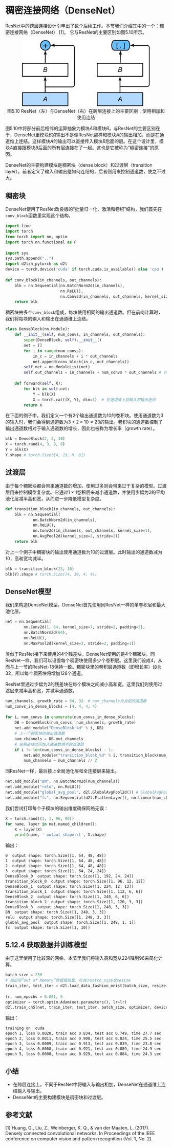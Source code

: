 # 稠密连接网络（DenseNet）

ResNet中的跨层连接设计引申出了数个后续工作。本节我们介绍其中的一个：稠密连接网络（DenseNet） [1]。 它与ResNet的主要区别如图5.10所示。

<div align=center>
<img width="400" src="../img/chapter05/5.12_densenet.svg"/>
</div>
<div align=center>图5.10 ResNet（左）与DenseNet（右）在跨层连接上的主要区别：使用相加和使用连结</div>

图5.10中将部分前后相邻的运算抽象为模块$A$和模块$B$。与ResNet的主要区别在于，DenseNet里模块$B$的输出不是像ResNet那样和模块$A$的输出相加，而是在通道维上连结。这样模块$A$的输出可以直接传入模块$B$后面的层。在这个设计里，模块$A$直接跟模块$B$后面的所有层连接在了一起。这也是它被称为“稠密连接”的原因。

DenseNet的主要构建模块是稠密块（dense block）和过渡层（transition layer）。前者定义了输入和输出是如何连结的，后者则用来控制通道数，使之不过大。

## 稠密块

DenseNet使用了ResNet改良版的“批量归一化、激活和卷积”结构，我们首先在`conv_block`函数里实现这个结构。

``` python
import time
import torch
from torch import nn, optim
import torch.nn.functional as F

import sys
sys.path.append("..")
import d2lzh_pytorch as d2l
device = torch.device('cuda' if torch.cuda.is_available() else 'cpu')

def conv_block(in_channels, out_channels):
    blk = nn.Sequential(nn.BatchNorm2d(in_channels),
                        nn.ReLU(),
                        nn.Conv2d(in_channels, out_channels, kernel_size=3, padding=1))
    return blk
```

稠密块由多个`conv_block`组成，每块使用相同的输出通道数。但在前向计算时，我们将每块的输入和输出在通道维上连结。

``` python
class DenseBlock(nn.Module):
    def __init__(self, num_convs, in_channels, out_channels):
        super(DenseBlock, self).__init__()
        net = []
        for i in range(num_convs):
            in_c = in_channels + i * out_channels
            net.append(conv_block(in_c, out_channels))
        self.net = nn.ModuleList(net)
        self.out_channels = in_channels + num_convs * out_channels # 计算输出通道数

    def forward(self, X):
        for blk in self.net:
            Y = blk(X)
            X = torch.cat((X, Y), dim=1)  # 在通道维上将输入和输出连结
        return X
```

在下面的例子中，我们定义一个有2个输出通道数为10的卷积块。使用通道数为3的输入时，我们会得到通道数为$3+2\times 10=23$的输出。卷积块的通道数控制了输出通道数相对于输入通道数的增长，因此也被称为增长率（growth rate）。

``` python
blk = DenseBlock(2, 3, 10)
X = torch.rand(4, 3, 8, 8)
Y = blk(X)
Y.shape # torch.Size([4, 23, 8, 8])
```

## 过渡层

由于每个稠密块都会带来通道数的增加，使用过多则会带来过于复杂的模型。过渡层用来控制模型复杂度。它通过$1\times1$卷积层来减小通道数，并使用步幅为2的平均池化层减半高和宽，从而进一步降低模型复杂度。

``` python
def transition_block(in_channels, out_channels):
    blk = nn.Sequential(
            nn.BatchNorm2d(in_channels),
            nn.ReLU(),
            nn.Conv2d(in_channels, out_channels, kernel_size=1),
            nn.AvgPool2d(kernel_size=2, stride=2))
    return blk
```

对上一个例子中稠密块的输出使用通道数为10的过渡层。此时输出的通道数减为10，高和宽均减半。

``` python
blk = transition_block(23, 10)
blk(Y).shape # torch.Size([4, 10, 4, 4])
```

## DenseNet模型

我们来构造DenseNet模型。DenseNet首先使用同ResNet一样的单卷积层和最大池化层。

``` python
net = nn.Sequential(
        nn.Conv2d(1, 64, kernel_size=7, stride=2, padding=3),
        nn.BatchNorm2d(64),
        nn.ReLU(),
        nn.MaxPool2d(kernel_size=3, stride=2, padding=1))
```

类似于ResNet接下来使用的4个残差块，DenseNet使用的是4个稠密块。同ResNet一样，我们可以设置每个稠密块使用多少个卷积层。这里我们设成4，从而与上一节的ResNet-18保持一致。稠密块里的卷积层通道数（即增长率）设为32，所以每个稠密块将增加128个通道。

ResNet里通过步幅为2的残差块在每个模块之间减小高和宽。这里我们则使用过渡层来减半高和宽，并减半通道数。

``` python
num_channels, growth_rate = 64, 32  # num_channels为当前的通道数
num_convs_in_dense_blocks = [4, 4, 4, 4]

for i, num_convs in enumerate(num_convs_in_dense_blocks):
    DB = DenseBlock(num_convs, num_channels, growth_rate)
    net.add_module("DenseBlosk_%d" % i, DB)
    # 上一个稠密块的输出通道数
    num_channels = DB.out_channels
    # 在稠密块之间加入通道数减半的过渡层
    if i != len(num_convs_in_dense_blocks) - 1:
        net.add_module("transition_block_%d" % i, transition_block(num_channels, num_channels // 2))
        num_channels = num_channels // 2
```

同ResNet一样，最后接上全局池化层和全连接层来输出。

``` python
net.add_module("BN", nn.BatchNorm2d(num_channels))
net.add_module("relu", nn.ReLU())
net.add_module("global_avg_pool", d2l.GlobalAvgPool2d()) # GlobalAvgPool2d的输出: (Batch, num_channels, 1, 1)
net.add_module("fc", nn.Sequential(d2l.FlattenLayer(), nn.Linear(num_channels, 10)))
```

我们尝试打印每个子模块的输出维度确保网络无误：

``` python
X = torch.rand((1, 1, 96, 96))
for name, layer in net.named_children():
    X = layer(X)
    print(name, ' output shape:\t', X.shape)
```

输出：

```out
0  output shape: torch.Size([1, 64, 48, 48])
1  output shape: torch.Size([1, 64, 48, 48])
2  output shape: torch.Size([1, 64, 48, 48])
3  output shape: torch.Size([1, 64, 24, 24])
DenseBlosk_0  output shape: torch.Size([1, 192, 24, 24])
transition_block_0  output shape: torch.Size([1, 96, 12, 12])
DenseBlosk_1  output shape: torch.Size([1, 224, 12, 12])
transition_block_1  output shape: torch.Size([1, 112, 6, 6])
DenseBlosk_2  output shape: torch.Size([1, 240, 6, 6])
transition_block_2  output shape: torch.Size([1, 120, 3, 3])
DenseBlosk_3  output shape: torch.Size([1, 248, 3, 3])
BN  output shape: torch.Size([1, 248, 3, 3])
relu  output shape: torch.Size([1, 248, 3, 3])
global_avg_pool  output shape: torch.Size([1, 248, 1, 1])
fc  output shape: torch.Size([1, 10])
```

## 5.12.4 获取数据并训练模型

由于这里使用了比较深的网络，本节里我们将输入高和宽从224降到96来简化计算。

``` python
batch_size = 256
# 如出现“out of memory”的报错信息，可减小batch_size或resize
train_iter, test_iter = d2l.load_data_fashion_mnist(batch_size, resize=96)

lr, num_epochs = 0.001, 5
optimizer = torch.optim.Adam(net.parameters(), lr=lr)
d2l.train_ch5(net, train_iter, test_iter, batch_size, optimizer, device, num_epochs)
```

输出：

```out
training on  cuda
epoch 1, loss 0.0020, train acc 0.834, test acc 0.749, time 27.7 sec
epoch 2, loss 0.0011, train acc 0.900, test acc 0.824, time 25.5 sec
epoch 3, loss 0.0009, train acc 0.913, test acc 0.839, time 23.8 sec
epoch 4, loss 0.0008, train acc 0.921, test acc 0.889, time 24.9 sec
epoch 5, loss 0.0008, train acc 0.929, test acc 0.884, time 24.3 sec
```

## 小结

* 在跨层连接上，不同于ResNet中将输入与输出相加，DenseNet在通道维上连结输入与输出。
* DenseNet的主要构建模块是稠密块和过渡层。

## 参考文献

[1] Huang, G., Liu, Z., Weinberger, K. Q., & van der Maaten, L. (2017). Densely connected convolutional networks. In Proceedings of the IEEE conference on computer vision and pattern recognition (Vol. 1, No. 2).
